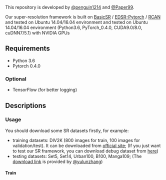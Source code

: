This repository is developed by [@penguin1214](https://github.com/penguin1214) and [@Paper99](https://github.com/Paper99).

Our super-resolution framework is built on [BasicSR](https://github.com/xinntao/BasicSR) / [EDSR-Pytorch](https://github.com/thstkdgus35/EDSR-PyTorch) / [RCAN](https://github.com/yulunzhang/RCAN) and tested on Ubuntu 14.04/16.04 environment and tested on Ubuntu 14.04/16.04 environment (Python3.6, PyTorch_0.4.0, CUDA9.0/8.0, cuDNN7/5.1) with NVIDIA GPUs
## Requirements
- Python 3.6
- Pytorch 0.4.0
### Optional
- TensorFlow (for better logging)

## Descriptions
### Usage
You should download some SR datasets firstly, for example:
- training datasets: DIV2K (800 images for train, 100 images for validation/test). It can be downloaded from [official site](https://data.vision.ee.ethz.ch/cvl/DIV2K/);
(If you just want to test our SR framework, you can download debug dataset from [here](https://pan.baidu.com/s/1n_iPkVP9GYUcp7Flp_sWrA))
- testing datasets: Set5, Set14, Urban100, B100, Manga109; (The [download link](https://drive.google.com/drive/folders/1xyiuTr6ga6ni-yfTP7kyPHRmfBakWovo) is provided by [@yulunzhang](https://github.com/yulunzhang))

#### Train


 

